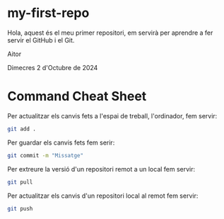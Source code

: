 # my-first-repo

Hola, aquest és el meu primer repositori, em servirà per aprendre a fer servir el GitHub i el Git.

Aitor

Dimecres 2 d'Octubre de 2024

# Command Cheat Sheet

Per actualitzar els canvis fets a l'espai de treball, l'ordinador, fem servir:

```bash
git add .
```

Per guardar els canvis fets fem serir:

```bash
git commit -m "Missatge"
```

Per extreure la versió d'un repositori remot a un local fem servir:

```bash
git pull
```

Per actualitzar els canvis d'un repositori local al remot fem servir:

```bash
git push
```
